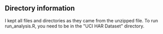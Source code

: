 ## Directory information
I kept all files and directories as they came from the unzipped file. To run run_analysis.R, you need to be in the "UCI HAR Dataset" directory.
